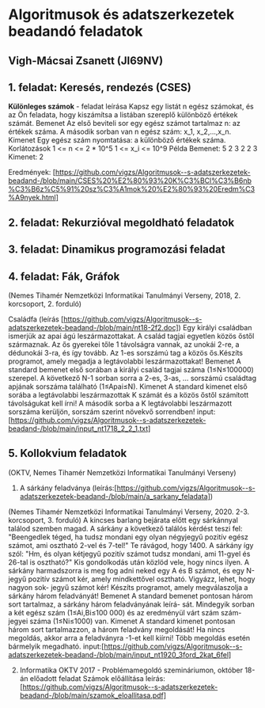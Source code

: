 # Algoritmusok és adatszerkezetek beadandó feladatok

## Vigh-Mácsai Zsanett (JI69NV)

## 1. feladat: Keresés, rendezés (CSES)
**Különleges számok** - feladat leírása
Kapsz egy listát n egész számokat, és az Ön feladata, hogy kiszámítsa a listában szereplő különböző értékek számát.
Bemenet
        Az első beviteli sor egy egész számot tartalmaz n: az értékek száma.
        A második sorban van n egész szám: x_1, x_2,...,x_n.
        Kimenet
        Egy egész szám nyomtatása: a különböző értékek száma. 
Korlátozások
1 <= n <= 2 * 10^5
1 <=  x_i <= 10^9
Példa
Bemenet:
5
2 3 2 2 3
Kimenet:
2

Eredmények: [https://github.com/vigzs/Algoritmusok--s-adatszerkezetek-beadand-/blob/main/CSES%20%E2%80%93%20K%C3%BCl%C3%B6nb%C3%B6z%C5%91%20sz%C3%A1mok%20%E2%80%93%20Eredm%C3%A9nyek.html]



## 2. feladat: Rekurzióval megoldható feladatok



## 3. feladat: Dinamikus programozási feladat


## 4. feladat: Fák, Gráfok 

(Nemes Tihamér Nemzetközi Informatikai Tanulmányi Verseny, 2018, 2. korcsoport, 2. forduló)

Családfa (leírás [https://github.com/vigzs/Algoritmusok--s-adatszerkezetek-beadand-/blob/main/nt18-2f2.doc])
Egy királyi családban ismerjük az apai ágú leszármazottakat. A család tagjai egyetlen közös őstől származnak. Az ős gyerekei tőle 1 távolságra vannak, az unokái 2-re, a dédunokái 3-ra, és így tovább. Az 1-es sorszámú tag a közös ős.Készíts programot, amely megadja a legtávolabbi leszármazottakat!
Bemenet
A standard bemenet első sorában a királyi család tagjai száma (1≤N≤100000) szerepel. A következő N-1 sorban sorra a 2-es, 3-as, … sorszámú családtag apjának sorszáma található (1≤Apai≤N).
Kimenet
A standard kimenet első sorába a legtávolabbi leszármazottak K számát és a közös őstől számított távolságukat kell írni! A második sorba a K legtávolabbi leszármazott sorszáma kerüljön, sorszám szerint növekvő sorrendben!
input: [https://github.com/vigzs/Algoritmusok--s-adatszerkezetek-beadand-/blob/main/input_nt1718_2_2_1.txt]



## 5. Kollokvium feladatok 
(OKTV, Nemes Tihamér Nemzetközi Informatikai Tanulmányi Verseny)

1. A sárkány feladványa (leírás:[https://github.com/vigzs/Algoritmusok--s-adatszerkezetek-beadand-/blob/main/a_sarkany_feladata]) 
    
(Nemes Tihamér Nemzetközi Informatikai Tanulmányi Verseny, 2020. 2-3. korcsoport, 3. forduló)
 A kincses barlang bejárata előtt egy sárkánnyal találod szemben magad. A sárkány a következő
találós kérdést teszi fel: "Beengedlek téged, ha tudsz mondani egy olyan négyjegyű pozitív egész
számot, ami osztható 2-vel és 7-tel!" Te rávágod, hogy 1400. A sárkány így szól: "Hm, és olyan
kétjegyű pozitív számot tudsz mondani, ami 11-gyel és 26-tal is osztható?" Kis gondolkodás után
közlöd vele, hogy nincs ilyen. A sárkány harmadszorra is meg fog adni neked egy A és B számot,
és egy N-jegyű pozitív számot kér, amely mindkettővel osztható. Vigyázz, lehet, hogy nagyon sok-
jegyű számot kér!
Készíts programot, amely megválaszolja a sárkány három feladványát!
Bemenet
A standard bemenet pontosan három sort tartalmaz, a sárkány három feladványának leírá-
sát. Mindegyik sorban a két egész szám (1≤Ai,Bi≤100 000) és az eredményül várt szám szám-
jegyei száma (1≤Ni≤1000) van.
Kimenet
A standard kimenet pontosan három sort tartalmazzon, a három feladvány megoldását!
Ha nincs megoldás, akkor arra a feladványra -1-et kell kiírni! Több megoldás esetén bármelyik
megadható. input:[https://github.com/vigzs/Algoritmusok--s-adatszerkezetek-beadand-/blob/main/input_nt1920_3ford_2kat_6fel]


2. Informatika OKTV 2017 - Problémamegoldó szemináriumon, október 18-án előadott feladat 
Számok előállítása 
leírás: [https://github.com/vigzs/Algoritmusok--s-adatszerkezetek-beadand-/blob/main/szamok_eloallitasa.pdf]


